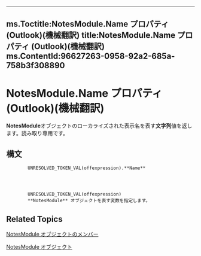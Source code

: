 

---
ms.Toctitle:NotesModule.Name プロパティ (Outlook)(機械翻訳)
title:NotesModule.Name プロパティ (Outlook)(機械翻訳)
ms.ContentId:96627263-0958-92a2-685a-758b3f308890
---
# NotesModule.Name プロパティ (Outlook)(機械翻訳)




**NotesModule**オブジェクトのローカライズされた表示名を表す**文字列**値を返します。読み取り専用です。

## 構文

            UNRESOLVED_TOKEN_VAL(offexpression).**Name**




            UNRESOLVED_TOKEN_VAL(offexpression)
            **NotesModule** オブジェクトを表す変数を指定します。



## Related Topics

[NotesModule オブジェクトのメンバー](c84f7160-8493-7fdb-a926-7c83be5e1f90.md)

[NotesModule オブジェクト](cdbdde08-0773-a78d-3809-a3811975bcc1.md)




